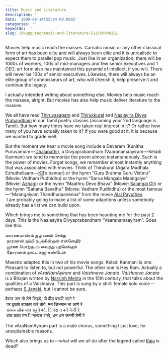 ```yaml
---
title: Music and Literature
description: ''
date: '2008-08-14T22:04:00.000Z'
categories: ''
keywords: ''
slug: /@kuppurao/music-and-literature-5115c0d40261
---
```


Movies help music reach the masses. Carnatic music or any other classical form of art has been elite and will always been elite and it is unrealistic to expect them to parallel pop music. Just like in an organization, there will be 1000s of workers, 100s of mid-managers and few senior executives and 1 CEO, art form also has maintained this pyramid of intellect, if you will. There will never be 100s of senior executives. Likewise, there will always be an elite group of connoisseurs of art, who will cherish it, help preserve it and continue the legacy.

I actually intended writing about something else. Movies help music reach the masses, alright. But movies has also help music deliver literature to the masses.

We all have read [Thiruvasagam](http://en.wikipedia.org/wiki/Thiruvasagam) and [Thirukkural](http://en.wikipedia.org/wiki/Thirukural) and [Naalayira Divya Prabandham](http://en.wikipedia.org/wiki/Divya_Prabandham) in our Tamil poetry classes (assuming your 2nd language is Tamil). But how many times have we taken real interest in it? Or rather how many of you have actually taken to it? If you were good at it, it is because we wanted to grade well.

But the moment we hear a movie song include a Devaram (Kunitha Puruvamum — [Dhalapathi](http://en.wikipedia.org/wiki/Dalapathi)), a Divyaprabandham (Vaaranamaayiram — Keladi Kanmani) we tend to memorize the poem almost instantaneously. Such is the power of movies. Forget songs, we remember almost instantly anything that was associated with movies. Think of Thirukural (Agara Mudhala Ezhuthellaam — [KB](http://en.wikipedia.org/wiki/Kailasam_Balachander)’s banner) or the hymn “Guru Brahma Guru Vishnu” (Movie: Vedham Pudhidhu) or the hymn “Sarva Mangala Maangalye” (Movie: [Azhagi](http://en.wikipedia.org/wiki/Azhagi)) or the hymn “Maathru Devo Bhava” (Movie: [Salangai Oli](http://en.wikipedia.org/wiki/Salangai_Oli)) or the hymn “Sahana Bavathu” (Movie: Vedham Pudhidhu) or the most famous — “Maangalyam Thandhunaanenaa” from the movie [Alai Payuthey](http://en.wikipedia.org/wiki/Alaipayuthey).  
 I am probably going to make a list of some adaptions unless somebody already has a list we can build upon.

Which brings me to something that has been haunting me for the past 2 days. This is the Naalaayira Divyaprabandham “Vaaranamaayiram”. Goes like this:

வாரணமாயிரம் சூழ வலம் செய்து  
 நாரணன் நம்பி நடக்கின்றான் என்னெதிர்  
 பூரண பொற்குடம் வைத்து புறமெங்கும்  
 தோரணம் நாட்ட கனா கண்டேன்

Maestro adapted this in two of his movie songs. Keladi Kanmani is one. Pleasant to listen to, but not powerful. The other one is Hey Ram. Actually a combination of _vAraNamAyiram_ and _Vaishnava Janato_. _Vaishnava Janato_ is a Bhajan written by [Narsinh Mehta](http://en.wikipedia.org/wiki/Narsinh_Mehta) in the 15th century, that talks about the qualities of a Vaishnava. This part is sung by a shrill female solo voice — perhaps [S Janaki](http://en.wikipedia.org/wiki/S._Janaki), but I cannot be sure.

वैष्णव जन तो तेने किहये, जे पीड परायी जाणे रे  
 पर दुख्खे उपकार करे तोये, मन अिभमान ना आणे रे  
 सकळ लोक मान सहुने वंदे, िनंदा न करे केनी रे  
 वाच काछ मन िनश्चळ राखे, धन धन जननी तेनी रे

The vAraNamAyiram part is a male chorus, something I just love, for unexplainable reasons.

Which also brings us to — what will we all do after the legend called [Raja](http://www.raaja.com/) is dead?